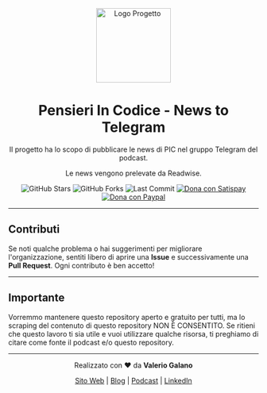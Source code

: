 <div align="center">
  <img src="https://raw.githubusercontent.com/valeriogalano/pensieriincodice-assets/main/images/pensieriincodice-logo-telegram-community.png" alt="Logo Progetto" width="150"/>
  <h1>Pensieri In Codice - News to Telegram</h1>
  <p>
    Il progetto ha lo scopo di pubblicare le news di PIC nel gruppo Telegram del podcast.
  </p><p>    
    Le news vengono prelevate da Readwise.
  </p>
  
  <p>
    <img src="https://img.shields.io/github/stars/valeriogalano/pensieriincodice-news-to-telegram?style=for-the-badge" alt="GitHub Stars"/>
    <img src="https://img.shields.io/github/forks/valeriogalano/pensieriincodice-news-to-telegram?style=for-the-badge" alt="GitHub Forks"/>
    <img src="https://img.shields.io/github/last-commit/valeriogalano/pensieriincodice-news-to-telegram?style=for-the-badge" alt="Last Commit"/>
    <a href="https://www.satispay.com/en-it/qrcode/?qrcode=https%3A%2F%2Fwww.satispay.com%2Fdownload%2Fqrcode%2FS6Y-CON--EC548199-5F32-4BD6-AAF5-73A999744E56" target="_blank" rel="noopener noreferrer"><img src="https://img.shields.io/badge/dona con-Satispay-E62E1A?style=for-the-badge&logo=satispay&logoColor=white" alt="Dona con Satispay"></a>
    <a href="https://www.paypal.com/donate/?hosted_button_id=HRKMD7X43R7SS" target="_blank" rel="noopener noreferrer"><img src="https://img.shields.io/badge/dona con-Paypal-00457C?style=for-the-badge&logo=paypal&logoColor=white" alt="Dona con Paypal"></a>
  </p>
</div>

---

## Contributi

Se noti qualche problema o hai suggerimenti per migliorare l'organizzazione, sentiti libero di aprire una **Issue**
e successivamente una **Pull Request**. Ogni contributo è ben accetto!

---

## Importante

Vorremmo mantenere questo repository aperto e gratuito per tutti,
ma lo scraping del contenuto di questo repository NON È CONSENTITO.
Se ritieni che questo lavoro ti sia utile e vuoi utilizzare qualche risorsa,
ti preghiamo di citare come fonte il podcast e/o questo repository.

---

<div align="center">
  <p>
    Realizzato con ❤️ da <strong>Valerio Galano</strong>
  </p>
  <p>
    <a href="https://valeriogalano.it/">Sito Web</a> | 
    <a href="https://daredevel.com/">Blog</a> | 
    <a href="https://pensieriincodice.it/">Podcast</a> | 
    <a href="https://www.linkedin.com/in/valeriogalano/">LinkedIn</a>
  </p>
</div>
